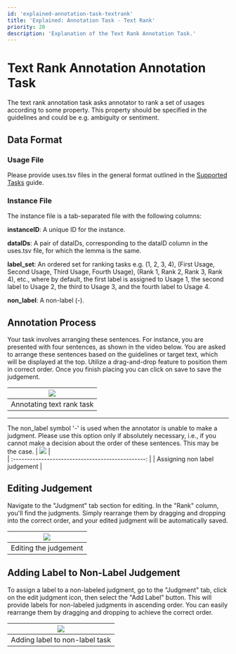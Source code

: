 ```yaml
---
id: 'explained-annotation-task-textrank'
title: 'Explained: Annotation Task - Text Rank'
priority: 20
description: 'Explanation of the Text Rank Annotation Task.'
---
```


# Text Rank Annotation  Annotation Task

The text rank annotation task asks annotator to rank a set of usages according to some property. This property should be specified in the guidelines and could be e.g. ambiguity or sentiment.

## Data Format

### Usage File

Please provide uses.tsv files in the general format outlined in the [Supported Tasks](/guides/supported-tasks) guide.

### Instance File
The instance file is a tab-separated file with the following columns:

**instanceID**: A unique ID for the instance.

**dataIDs**: A pair of dataIDs, corresponding to the dataID column in the uses.tsv file, for which the lemma is the same.

**label_set**: An ordered set for ranking tasks e.g. (1, 2, 3, 4), (First Usage, Second Usage, Third Usage, Fourth Usage), (Rank 1, Rank 2, Rank 3, Rank 4), etc., where by default, the first label is assigned to Usage 1, the second label to Usage 2, the third to Usage 3, and the fourth label to Usage 4.

**non_label**: A non-label (-).

## Annotation Process

Your task involves arranging these sentences. For instance, you are presented with four sentences, as shown in the video below. You are asked to arrange these sentences based on the guidelines or target text, which will be displayed at the top. Utilize a drag-and-drop feature to position them in correct order. Once you finish placing you can click on save to save the judgement.

| ![](/gif/guide/annotate-use-rank.gif) | 
| :-----------------------------------: | 
|    Annotating text rank task           |  




***

The non_label symbol '-' is used when the annotator is unable to make a judgment. Please use this option only if absolutely necessary, i.e., if you cannot make a decision about the order of these sentences. This may be the case.
| ![](/gif/guide/annotatate-non-label-use-rank.gif) |  
| :-----------------------------------------------: | 
|    Assigning non label judgement                  |      



## Editing Judgement
Navigate to the "Judgment" tab section for editing. In the "Rank" column, you'll find the judgments. Simply rearrange them by dragging and dropping into the correct order, and your edited judgment will be automatically saved.

| ![](/gif/guide/edit-use-rank.gif)     | 
| :-----------------------------------: | 
|    Editing the judgement              |  

## Adding Label to Non-Label Judgement

To assign a label to a non-labeled judgment, go to the "Judgment" tab, click on the edit judgment icon, then select the "Add Label" button. This will provide labels for non-labeled judgments in ascending order. You can easily rearrange them by dragging and dropping to achieve the correct order.

| ![](/gif/guide/add-label-to-use-rank.gif)     | 
| :-----------------------------------: | 
|    Adding label to non-label task     |              |  






